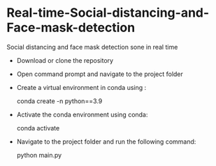 # Real-time-Social-distancing-and-Face-mask-detection
Social distancing and face mask detection sone in real time

- Download or clone the repository
- Open command prompt and navigate to the project folder
- Create a virtual environment in conda using :
    
    conda create -n <env name> python==3.9
    
- Activate the conda environment using conda: 

    conda activate <env name>
  
 - Navigate to the project folder and run the following command:
    
    python main.py
